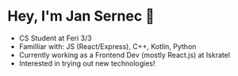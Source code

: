 # Hey, I'm Jan Sernec 👋
<ul>
  <li>CS Student at Feri 3/3</li> 
    <li> Familliar with: JS (React/Express), C++, Kotlin, Python</li>
    <li>Currently working as a Frontend Dev (mostly React.js)  at Iskratel </li>
    <li> Interested in trying out new technologies! </li>
    </ul>


<!--
**JanHuntersi/JanHuntersi** is a ✨ _special_ ✨ repository because its `README.md` (this file) appears on your GitHub profile.

Here are some ideas to get you started:

- 🔭 I’m currently working on ...
- 🌱 I’m currently learning ...
- 👯 I’m looking to collaborate on ...
- 🤔 I’m looking for help with ...
- 💬 Ask me about ...
- 📫 How to reach me: ...
- 😄 Pronouns: ...
- ⚡ Fun fact: ...
-->
